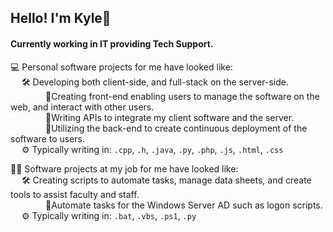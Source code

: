 ## Hello! I'm Kyle👋
#### Currently working in IT providing Tech Support.

💻 Personal software projects for me have looked like:
<br>&emsp;&nbsp;🛠️ Developing both client-side, and full-stack on the server-side.
<br>&emsp;&emsp;&emsp;&emsp;🔹Creating front-end enabling users to manage the software on the web, and interact with other users. 
<br>&emsp;&emsp;&emsp;&emsp;🔹Writing APIs to integrate my client software and the server.
<br>&emsp;&emsp;&emsp;&emsp;🔹Utilizing the back-end to create continuous deployment of the software to users.
<br>&emsp;&nbsp;⚙️ Typically writing in: `.cpp`, `.h`, `.java`, `.py`, `.php`, `.js`, `.html`, `.css`

🧑‍💼 Software projects at my job for me have looked like:
<br>&emsp;&nbsp;🛠️ Creating scripts to automate tasks, manage data sheets, and create tools to assist faculty and staff.
<br>&emsp;&emsp;&emsp;&emsp;🔹Automate tasks for the Windows Server AD such as logon scripts.
<br>&emsp;&nbsp;⚙️ Typically writing in: `.bat`, `.vbs`, `.ps1`, `.py`
